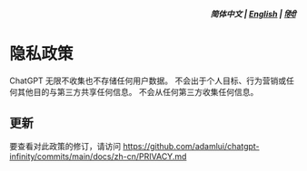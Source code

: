 <div align="right">
<h5>简体中文 | <a href="../PRIVACY.md">English</a> | <a href="../hi/PRIVACY.md">हिंदी</a></h5>
</div>

# 隐私政策

ChatGPT 无限不收集也不存储任何用户数据。 不会出于个人目标、行为营销或任何其他目的与第三方共享任何信息。 不会从任何第三方收集任何信息。

## 更新

要查看对此政策的修订，请访问 https://github.com/adamlui/chatgpt-infinity/commits/main/docs/zh-cn/PRIVACY.md
